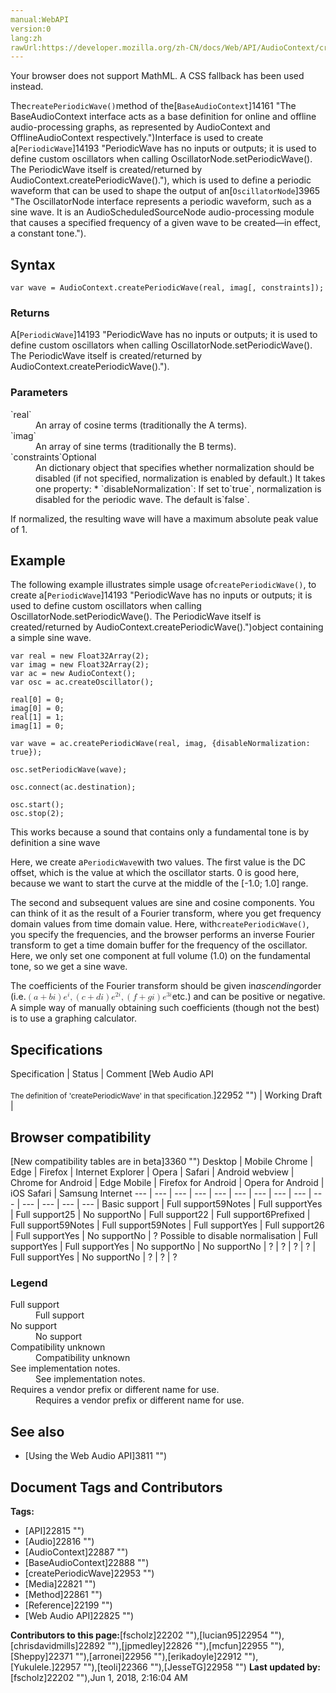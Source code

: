 ```yaml
---
manual:WebAPI
version:0
lang:zh
rawUrl:https://developer.mozilla.org/zh-CN/docs/Web/API/AudioContext/createPeriodicWave
---
```






Your browser does not support MathML. A CSS fallback has been used instead.




The`createPeriodicWave()`method of the[`BaseAudioContext`]14161 "The BaseAudioContext interface acts as a base definition for online and offline audio-processing graphs, as represented by AudioContext and OfflineAudioContext respectively.")Interface is used to create a[`PeriodicWave`]14193 "PeriodicWave has no inputs or outputs; it is used to define custom oscillators when calling OscillatorNode.setPeriodicWave(). The PeriodicWave itself is created/returned by AudioContext.createPeriodicWave()."), which is used to define a periodic waveform that can be used to shape the output of an[`OscillatorNode`]3965 "The OscillatorNode interface represents a periodic waveform, such as a sine wave. It is an AudioScheduledSourceNode audio-processing module that causes a specified frequency of a given wave to be created—in effect, a constant tone.").



## Syntax<a name="Syntax"></a>

```
var wave = AudioContext.createPeriodicWave(real, imag[, constraints]);
```

### Returns<a name="Returns"></a>


A[`PeriodicWave`]14193 "PeriodicWave has no inputs or outputs; it is used to define custom oscillators when calling OscillatorNode.setPeriodicWave(). The PeriodicWave itself is created/returned by AudioContext.createPeriodicWave().").


### Parameters<a name="Parameters"></a>
<dl><dt id=''>`real`</dt><dd>An array of cosine terms (traditionally the A terms).</dd><dt id=''>`imag`</dt><dd>An array of sine terms (traditionally the B terms).</dd><dt id=''>`constraints`Optional</dt><dd>An dictionary object that specifies whether normalization should be disabled (if not specified, normalization is enabled by default.) It takes one property:
* `disableNormalization`: If set to`true`, normalization is disabled for the periodic wave. The default is`false`.
</dd></dl>

If normalized, the resulting wave will have a maximum absolute peak value of 1.



## Example<a name="Example"></a>


The following example illustrates simple usage of`createPeriodicWave()`, to create a[`PeriodicWave`]14193 "PeriodicWave has no inputs or outputs; it is used to define custom oscillators when calling OscillatorNode.setPeriodicWave(). The PeriodicWave itself is created/returned by AudioContext.createPeriodicWave().")object containing a simple sine wave.


```
var real = new Float32Array(2);
var imag = new Float32Array(2);
var ac = new AudioContext();
var osc = ac.createOscillator();

real[0] = 0;
imag[0] = 0;
real[1] = 1;
imag[1] = 0;

var wave = ac.createPeriodicWave(real, imag, {disableNormalization: true});

osc.setPeriodicWave(wave);

osc.connect(ac.destination);

osc.start();
osc.stop(2);
```


This works because a sound that contains only a fundamental tone is by definition a sine wave



Here, we create a`PeriodicWave`with two values. The first value is the DC offset, which is the value at which the oscillator starts. 0 is good here, because we want to start the curve at the middle of the [-1.0; 1.0] range.



The second and subsequent values are sine and cosine components. You can think of it as the result of a Fourier transform, where you get frequency domain values from time domain value. Here, with`createPeriodicWave()`, you specify the frequencies, and the browser performs an inverse Fourier transform to get a time domain buffer for the frequency of the oscillator. Here, we only set one component at full volume (1.0) on the fundamental tone, so we get a sine wave.



The coefficients of the Fourier transform should be given in<em>ascending</em>order (i.e.<math><semantics><mrow><mrow><mo>(</mo><mrow><mi>a</mi><mo>+</mo><mi>b</mi><mi>i</mi></mrow><mo>)</mo></mrow><msup><mi>e</mi><mi>i</mi></msup><mo>,</mo><mrow><mo>(</mo><mrow><mi>c</mi><mo>+</mo><mi>d</mi><mi>i</mi></mrow><mo>)</mo></mrow><msup><mi>e</mi><mrow><mn>2</mn><mi>i</mi></mrow></msup><mo>,</mo><mrow><mo>(</mo><mrow><mi>f</mi><mo>+</mo><mi>g</mi><mi>i</mi></mrow><mo>)</mo></mrow><msup><mi>e</mi><mrow><mn>3</mn><mi>i</mi></mrow></msup></mrow></semantics></math>etc.) and can be positive or negative. A simple way of manually obtaining such coefficients (though not the best) is to use a graphing calculator.


## Specifications<a name="Specifications"></a>
Specification | Status | Comment 
[Web Audio API<br></br><small>The definition of &#39;createPeriodicWave&#39; in that specification.</small>]22952 "") | Working Draft |  


## Browser compatibility<a name="Browser_compatibility"></a>
[New compatibility tables are in beta<i></i>]3360 "")
<abbr>Desktop<i></i></abbr> | <abbr>Mobile<i></i></abbr> 
<abbr>Chrome<i></i></abbr> | <abbr>Edge<i></i></abbr> | <abbr>Firefox<i></i></abbr> | <abbr>Internet Explorer<i></i></abbr> | <abbr>Opera<i></i></abbr> | <abbr>Safari<i></i></abbr> | <abbr>Android webview<i></i></abbr> | <abbr>Chrome for Android<i></i></abbr> | <abbr>Edge Mobile<i></i></abbr> | <abbr>Firefox for Android<i></i></abbr> | <abbr>Opera for Android<i></i></abbr> | <abbr>iOS Safari<i></i></abbr> | <abbr>Samsung Internet<i></i></abbr> 
 ---  |  ---  |  ---  |  ---  |  ---  |  ---  |  ---  |  ---  |  ---  |  ---  |  ---  |  ---  |  ---  |  ---  | 
Basic support | <abbr>Full support</abbr>59<abbr>Notes<i></i></abbr> | <abbr>Full support</abbr>Yes | <abbr>Full support</abbr>25 | <abbr>No support</abbr>No | <abbr>Full support</abbr>22 | <abbr>Full support</abbr>6<abbr>Prefixed<i></i></abbr> | <abbr>Full support</abbr>59<abbr>Notes<i></i></abbr> | <abbr>Full support</abbr>59<abbr>Notes<i></i></abbr> | <abbr>Full support</abbr>Yes | <abbr>Full support</abbr>26 | <abbr>Full support</abbr>Yes | <abbr>No support</abbr>No | <abbr>?</abbr> 
Possible to disable normalisation | <abbr>Full support</abbr>Yes | <abbr>Full support</abbr>Yes | <abbr>No support</abbr>No | <abbr>No support</abbr>No | <abbr>?</abbr> | <abbr>?</abbr> | <abbr>?</abbr> | <abbr>?</abbr> | <abbr>Full support</abbr>Yes | <abbr>No support</abbr>No | <abbr>?</abbr> | <abbr>?</abbr> | <abbr>?</abbr> 


### Legend<a name="Legend"></a>
<dl><dt id=''><abbr>Full support</abbr></dt><dd>Full support</dd><dt id=''><abbr>No support</abbr></dt><dd>No support</dd><dt id=''><abbr>Compatibility unknown</abbr></dt><dd>Compatibility unknown</dd><dt id=''><abbr>See implementation notes.<i></i></abbr></dt><dd>See implementation notes.</dd><dt id=''><abbr>Requires a vendor prefix or different name for use.<i></i></abbr></dt><dd>Requires a vendor prefix or different name for use.</dd></dl>


## See also<a name="See_also"></a>

* [Using the Web Audio API]3811 "")



## Document Tags and Contributors
**Tags:**
* [API]22815 "")
* [Audio]22816 "")
* [AudioContext]22887 "")
* [BaseAudioContext]22888 "")
* [createPeriodicWave]22953 "")
* [Media]22821 "")
* [Method]22861 "")
* [Reference]22199 "")
* [Web Audio API]22825 "")

**Contributors to this page:**[fscholz]22202 ""),[lucian95]22954 ""),[chrisdavidmills]22892 ""),[jpmedley]22826 ""),[mcfun]22955 ""),[Sheppy]22371 ""),[arronei]22956 ""),[erikadoyle]22912 ""),[Yukulele.]22957 ""),[teoli]22366 ""),[JesseTG]22958 "")
**Last updated by:**[fscholz]22202 ""),<time>Jun 1, 2018, 2:16:04 AM</time>


